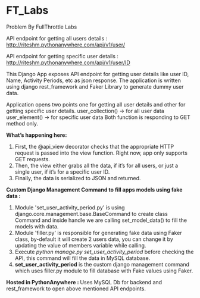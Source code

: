 # FT_Labs
Problem By FullThrottle Labs


API endpoint for getting all users details : http://riteshm.pythonanywhere.com/api/v1/user/

API endpoint for getting specific user details : http://riteshm.pythonanywhere.com/api/v1/user/ID

This Django App exposes API endpoint for getting user details like user ID, Name, Activity Periods, etc as json response. The application is written using django rest_framework and Faker Library to generate dummy user data.

Application opens two points one for getting all user details and other for getting specific user details.
  user_collection() -> for all user data
  user_element() -> for specific user data
Both function is responding to GET method only.


<b>What’s happening here:</b><br/>
<ol>
  <li>
  First, the @api_view decorator checks that the appropriate HTTP request is passed into the view function. Right now, app only supports GET requests.
  </li>
  <li>
  Then, the view either grabs all the data, if it’s for all users, or just a single user, if it’s for a specific user ID.
  </li>
  <li>
    Finally, the data is serialized to JSON and returned.
  </li>
  </ol>
  
  <b>Custom Django Management Command to fill apps models using fake data : </b>
  <ol>
  <li>
    Module 'set_user_activity_period.py' is using django.core.management.base.BaseCommand to create class Command and inside handle we are calling set_model_data() to fill the models with data.
  </li>
  <li>
  Module 'filler.py' is responsible for generating fake data using Faker class, by-default it will create 2 users data, you can change it by updating the value of members variable while calling.
  </li>
  <li>
    Execute <i>python manage.py set_user_activity_period</i> before checking the API, this command will fill the data in MySQL database.
  </li>
  <li>
     <b>set_user_activity_period</b> is the custom django management command which uses filler.py module to fill database with Fake values using Faker.
  </li>
  </ol>
  
  <b>Hosted in PythonAnywhere : </b>
  Uses MySQL Db for backend and rest_framework to open above mentioned API endpoints.
